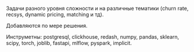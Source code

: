 Задачи разного уровня сложности и на различные тематики (churn rate, recsys, dynamic pricing, matching и тд). 

Добавляются по мере решения.

Инструметны: postgresql, clickhouse, redash, numpy, pandas, sklearn, scipy, torch, joblib, fastapi, mlflow, pyspark, implicit.